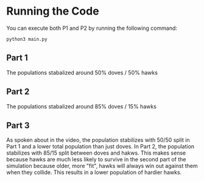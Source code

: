 # Running the Code
You can execute both P1 and P2 by running the following command:

```
python3 main.py
```

## Part 1
The populations stabalized around 50% doves / 50% hawks

## Part 2

The populations stabalized around 85% doves / 15% hawks

## Part 3
As spoken about in the video, the population stabilizes with 50/50 split in Part 1 and
a lower total population than just doves. In Part 2, the population stabilizes with 85/15
split between doves and hakws. This makes sense because hawks are much less likely to survive
in the second part of the simulation because older, more "fit", hawks will always win out
against them when they collide. This results in a lower population of hardier hawks.
